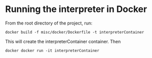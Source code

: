 # Running the interpreter in Docker

From the root directory of the project, run:

```
docker build -f misc/docker/Dockerfile -t interpreterContainer
```

This will create the interpreterContainer container. Then

```
docker docker run -it interpreterContainer
```